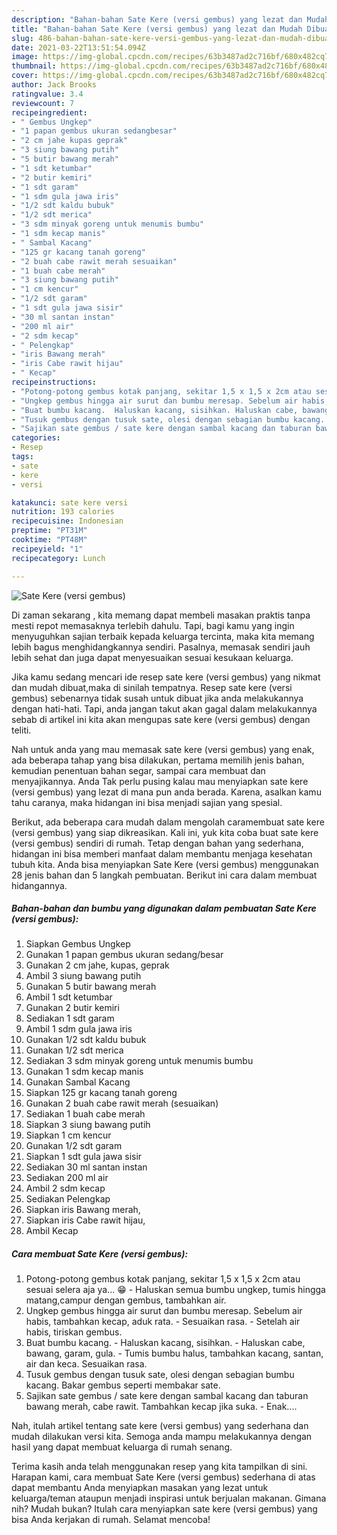 ```yaml
---
description: "Bahan-bahan Sate Kere (versi gembus) yang lezat dan Mudah Dibuat"
title: "Bahan-bahan Sate Kere (versi gembus) yang lezat dan Mudah Dibuat"
slug: 486-bahan-bahan-sate-kere-versi-gembus-yang-lezat-dan-mudah-dibuat
date: 2021-03-22T13:51:54.094Z
image: https://img-global.cpcdn.com/recipes/63b3487ad2c716bf/680x482cq70/sate-kere-versi-gembus-foto-resep-utama.jpg
thumbnail: https://img-global.cpcdn.com/recipes/63b3487ad2c716bf/680x482cq70/sate-kere-versi-gembus-foto-resep-utama.jpg
cover: https://img-global.cpcdn.com/recipes/63b3487ad2c716bf/680x482cq70/sate-kere-versi-gembus-foto-resep-utama.jpg
author: Jack Brooks
ratingvalue: 3.4
reviewcount: 7
recipeingredient:
- " Gembus Ungkep"
- "1 papan gembus ukuran sedangbesar"
- "2 cm jahe kupas geprak"
- "3 siung bawang putih"
- "5 butir bawang merah"
- "1 sdt ketumbar"
- "2 butir kemiri"
- "1 sdt garam"
- "1 sdm gula jawa iris"
- "1/2 sdt kaldu bubuk"
- "1/2 sdt merica"
- "3 sdm minyak goreng untuk menumis bumbu"
- "1 sdm kecap manis"
- " Sambal Kacang"
- "125 gr kacang tanah goreng"
- "2 buah cabe rawit merah sesuaikan"
- "1 buah cabe merah"
- "3 siung bawang putih"
- "1 cm kencur"
- "1/2 sdt garam"
- "1 sdt gula jawa sisir"
- "30 ml santan instan"
- "200 ml air"
- "2 sdm kecap"
- " Pelengkap"
- "iris Bawang merah"
- "iris Cabe rawit hijau"
- " Kecap"
recipeinstructions:
- "Potong-potong gembus kotak panjang, sekitar 1,5 x 1,5 x 2cm atau sesuai selera aja ya... 😁 Haluskan semua bumbu ungkep, tumis hingga matang,campur dengan gembus, tambahkan air."
- "Ungkep gembus hingga air surut dan bumbu meresap. Sebelum air habis, tambahkan kecap, aduk rata. Sesuaikan rasa.  Setelah air habis, tiriskan gembus."
- "Buat bumbu kacang.  Haluskan kacang, sisihkan. Haluskan cabe, bawang, garam, gula. Tumis bumbu halus, tambahkan kacang, santan, air dan keca. Sesuaikan rasa."
- "Tusuk gembus dengan tusuk sate, olesi dengan sebagian bumbu kacang. Bakar gembus seperti membakar sate."
- "Sajikan sate gembus / sate kere dengan sambal kacang dan taburan bawang merah, cabe rawit. Tambahkan kecap jika suka. Enak...."
categories:
- Resep
tags:
- sate
- kere
- versi

katakunci: sate kere versi 
nutrition: 193 calories
recipecuisine: Indonesian
preptime: "PT31M"
cooktime: "PT48M"
recipeyield: "1"
recipecategory: Lunch

---
```



![Sate Kere (versi gembus)](https://img-global.cpcdn.com/recipes/63b3487ad2c716bf/680x482cq70/sate-kere-versi-gembus-foto-resep-utama.jpg)

Di zaman  sekarang , kita memang dapat membeli masakan praktis tanpa mesti repot memasaknya terlebih dahulu. Tapi, bagi kamu yang ingin menyuguhkan sajian terbaik kepada keluarga tercinta, maka kita memang lebih bagus menghidangkannya sendiri. Pasalnya, memasak sendiri jauh lebih sehat dan juga dapat menyesuaikan sesuai kesukaan keluarga.

Jika kamu sedang mencari ide resep sate kere (versi gembus) yang nikmat dan mudah dibuat,maka di sinilah tempatnya. Resep sate kere (versi gembus)  sebenarnya tidak susah untuk dibuat jika anda melakukannya dengan hati-hati. Tapi, anda jangan takut akan gagal dalam melakukannya 
sebab di artikel ini kita akan mengupas sate kere (versi gembus) dengan teliti.  



Nah untuk anda yang mau memasak sate kere (versi gembus) yang enak, ada beberapa tahap yang bisa dilakukan, pertama memilih jenis bahan, kemudian penentuan bahan segar, sampai cara membuat dan menyajikannya. Anda Tak perlu pusing kalau mau menyiapkan sate kere (versi gembus) yang lezat di mana pun anda berada. Karena, asalkan kamu  tahu caranya, maka hidangan ini bisa menjadi sajian yang spesial.

Berikut, ada beberapa cara mudah dalam mengolah caramembuat sate kere (versi gembus) yang siap dikreasikan. Kali ini, yuk kita coba buat sate kere (versi gembus) sendiri di rumah. Tetap dengan bahan yang sederhana, hidangan ini bisa memberi manfaat dalam membantu menjaga kesehatan tubuh kita. Anda bisa menyiapkan Sate Kere (versi gembus) menggunakan 28 jenis bahan dan 5 langkah pembuatan. Berikut ini cara dalam membuat hidangannya.

<!--inarticleads1-->

##### Bahan-bahan dan bumbu yang digunakan dalam pembuatan Sate Kere (versi gembus):

1. Siapkan  Gembus Ungkep
1. Gunakan 1 papan gembus ukuran sedang/besar
1. Gunakan 2 cm jahe, kupas, geprak
1. Ambil 3 siung bawang putih
1. Gunakan 5 butir bawang merah
1. Ambil 1 sdt ketumbar
1. Gunakan 2 butir kemiri
1. Sediakan 1 sdt garam
1. Ambil 1 sdm gula jawa iris
1. Gunakan 1/2 sdt kaldu bubuk
1. Gunakan 1/2 sdt merica
1. Sediakan 3 sdm minyak goreng untuk menumis bumbu
1. Gunakan 1 sdm kecap manis
1. Gunakan  Sambal Kacang
1. Siapkan 125 gr kacang tanah goreng
1. Gunakan 2 buah cabe rawit merah (sesuaikan)
1. Sediakan 1 buah cabe merah
1. Siapkan 3 siung bawang putih
1. Siapkan 1 cm kencur
1. Gunakan 1/2 sdt garam
1. Siapkan 1 sdt gula jawa sisir
1. Sediakan 30 ml santan instan
1. Sediakan 200 ml air
1. Ambil 2 sdm kecap
1. Sediakan  Pelengkap
1. Siapkan iris Bawang merah,
1. Siapkan iris Cabe rawit hijau,
1. Ambil  Kecap




<!--inarticleads2-->

##### Cara membuat Sate Kere (versi gembus):

1. Potong-potong gembus kotak panjang, sekitar 1,5 x 1,5 x 2cm atau sesuai selera aja ya... 😁 - Haluskan semua bumbu ungkep, tumis hingga matang,campur dengan gembus, tambahkan air.
1. Ungkep gembus hingga air surut dan bumbu meresap. Sebelum air habis, tambahkan kecap, aduk rata. - Sesuaikan rasa.  - Setelah air habis, tiriskan gembus.
1. Buat bumbu kacang.  - Haluskan kacang, sisihkan. - Haluskan cabe, bawang, garam, gula. - Tumis bumbu halus, tambahkan kacang, santan, air dan keca. Sesuaikan rasa.
1. Tusuk gembus dengan tusuk sate, olesi dengan sebagian bumbu kacang. Bakar gembus seperti membakar sate.
1. Sajikan sate gembus / sate kere dengan sambal kacang dan taburan bawang merah, cabe rawit. Tambahkan kecap jika suka. - Enak....




Nah, itulah artikel tentang  sate kere (versi gembus)  yang sederhana dan mudah dilakukan versi kita. Semoga anda mampu melakukannya dengan hasil yang dapat membuat keluarga di rumah senang. 

Terima kasih anda telah menggunakan resep yang kita tampilkan di sini. Harapan kami, cara membuat  Sate Kere (versi gembus) sederhana di atas dapat membantu Anda menyiapkan masakan yang lezat untuk keluarga/teman ataupun menjadi inspirasi untuk berjualan makanan. Gimana nih? Mudah bukan? Itulah cara menyiapkan sate kere (versi gembus) yang bisa Anda kerjakan di rumah. Selamat mencoba!

